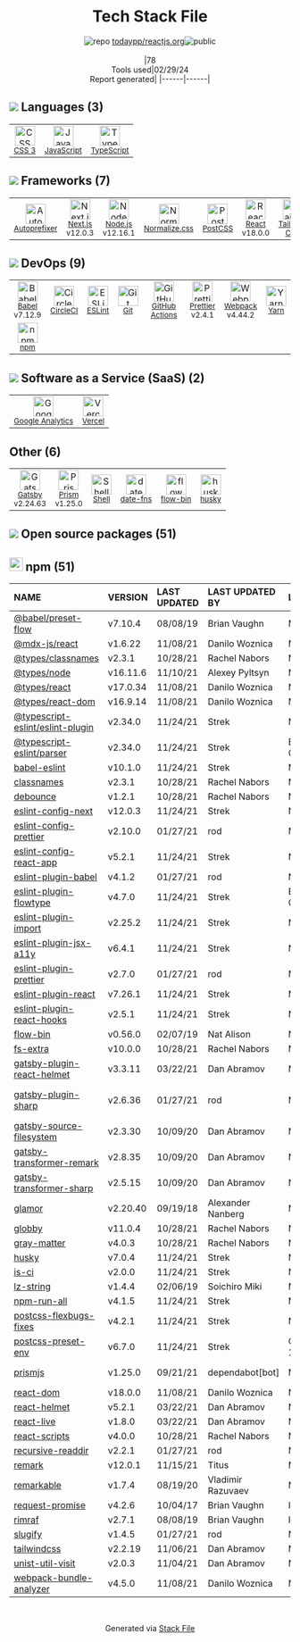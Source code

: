 <!--
&lt;--- Readme.md Snippet without images Start ---&gt;
## Tech Stack
todaypp/reactjs.org is built on the following main stack:

- [JavaScript](https://developer.mozilla.org/en-US/docs/Web/JavaScript) – Languages
- [TypeScript](http://www.typescriptlang.org) – Languages
- [Autoprefixer](https://github.com/postcss/autoprefixer) – CSS Pre-processors / Extensions
- [Next.js](https://nextjs.org/) – Frameworks (Full Stack)
- [Node.js](http://nodejs.org/) – Frameworks (Full Stack)
- [Normalize.css](https://necolas.github.io/normalize.css/) – CSS Pre-processors / Extensions
- [PostCSS](https://github.com/postcss/postcss) – CSS Pre-processors / Extensions
- [React](https://reactjs.org/) – Javascript UI Libraries
- [Tailwind CSS](https://tailwindcss.com) – Front-End Frameworks
- [Babel](http://babeljs.io/) – JavaScript Compilers
- [CircleCI](https://circleci.com/) – Continuous Integration
- [ESLint](http://eslint.org/) – Code Review
- [GitHub Actions](https://github.com/features/actions) – Continuous Integration
- [Prettier](https://prettier.io/) – Code Review
- [Webpack](http://webpack.js.org) – JS Build Tools / JS Task Runners
- [Yarn](https://yarnpkg.com/) – Front End Package Manager
- [Google Analytics](http://www.google.com/analytics) – General Analytics
- [Vercel](https://vercel.com/) – Static Web Hosting
- [Gatsby](https://www.gatsbyjs.org) – Static Site Generators
- [Prism](https://prismjs.com/) – Javascript Utilities & Libraries
- [Shell](https://en.wikipedia.org/wiki/Shell_script) – Shells
- [date-fns](https://date-fns.org/) – Javascript Utilities & Libraries

Full tech stack [here](/techstack.md)

&lt;--- Readme.md Snippet without images End ---&gt;

&lt;--- Readme.md Snippet with images Start ---&gt;
## Tech Stack
todaypp/reactjs.org is built on the following main stack:

- <img width='25' height='25' src='https://img.stackshare.io/service/1209/javascript.jpeg' alt='JavaScript'/> [JavaScript](https://developer.mozilla.org/en-US/docs/Web/JavaScript) – Languages
- <img width='25' height='25' src='https://img.stackshare.io/service/1612/bynNY5dJ.jpg' alt='TypeScript'/> [TypeScript](http://www.typescriptlang.org) – Languages
- <img width='25' height='25' src='https://img.stackshare.io/service/2202/72d087642cfce6fef6f2dabec5bf49e8_400x400.png' alt='Autoprefixer'/> [Autoprefixer](https://github.com/postcss/autoprefixer) – CSS Pre-processors / Extensions
- <img width='25' height='25' src='https://img.stackshare.io/service/5936/nextjs.png' alt='Next.js'/> [Next.js](https://nextjs.org/) – Frameworks (Full Stack)
- <img width='25' height='25' src='https://img.stackshare.io/service/1011/n1JRsFeB_400x400.png' alt='Node.js'/> [Node.js](http://nodejs.org/) – Frameworks (Full Stack)
- <img width='25' height='25' src='https://img.stackshare.io/service/6361/default_8c8faac34fdcb5b696503f5166b5232ad0adcf6e.png' alt='Normalize.css'/> [Normalize.css](https://necolas.github.io/normalize.css/) – CSS Pre-processors / Extensions
- <img width='25' height='25' src='https://img.stackshare.io/service/3339/rlFcjEdI.png' alt='PostCSS'/> [PostCSS](https://github.com/postcss/postcss) – CSS Pre-processors / Extensions
- <img width='25' height='25' src='https://img.stackshare.io/service/1020/OYIaJ1KK.png' alt='React'/> [React](https://reactjs.org/) – Javascript UI Libraries
- <img width='25' height='25' src='https://img.stackshare.io/service/8158/default_660b7c41c3ba489cb581eec89c04655404258c19.png' alt='Tailwind CSS'/> [Tailwind CSS](https://tailwindcss.com) – Front-End Frameworks
- <img width='25' height='25' src='https://img.stackshare.io/service/2739/-1wfGjNw.png' alt='Babel'/> [Babel](http://babeljs.io/) – JavaScript Compilers
- <img width='25' height='25' src='https://img.stackshare.io/service/190/CvqrSSFs_400x400.jpg' alt='CircleCI'/> [CircleCI](https://circleci.com/) – Continuous Integration
- <img width='25' height='25' src='https://img.stackshare.io/service/3337/Q4L7Jncy.jpg' alt='ESLint'/> [ESLint](http://eslint.org/) – Code Review
- <img width='25' height='25' src='https://img.stackshare.io/service/11563/actions.png' alt='GitHub Actions'/> [GitHub Actions](https://github.com/features/actions) – Continuous Integration
- <img width='25' height='25' src='https://img.stackshare.io/service/7035/default_66f265943abed56bcdbfca1c866a4261b1fbb063.jpg' alt='Prettier'/> [Prettier](https://prettier.io/) – Code Review
- <img width='25' height='25' src='https://img.stackshare.io/service/1682/IMG_4636.PNG' alt='Webpack'/> [Webpack](http://webpack.js.org) – JS Build Tools / JS Task Runners
- <img width='25' height='25' src='https://img.stackshare.io/service/5848/44mC-kJ3.jpg' alt='Yarn'/> [Yarn](https://yarnpkg.com/) – Front End Package Manager
- <img width='25' height='25' src='https://img.stackshare.io/service/64/cU74ahCn_400x400.jpg' alt='Google Analytics'/> [Google Analytics](http://www.google.com/analytics) – General Analytics
- <img width='25' height='25' src='https://img.stackshare.io/service/7618/bHjpwZem_400x400.png' alt='Vercel'/> [Vercel](https://vercel.com/) – Static Web Hosting
- <img width='25' height='25' src='https://img.stackshare.io/service/5472/default_189db484e0770a6101c6a70f0ef0172bc0f8de37.png' alt='Gatsby'/> [Gatsby](https://www.gatsbyjs.org) – Static Site Generators
- <img width='25' height='25' src='https://img.stackshare.io/service/10010/Screen_Shot_2012-07-31_at_21.57.03__400x400.png' alt='Prism'/> [Prism](https://prismjs.com/) – Javascript Utilities & Libraries
- <img width='25' height='25' src='https://img.stackshare.io/service/4631/default_c2062d40130562bdc836c13dbca02d318205a962.png' alt='Shell'/> [Shell](https://en.wikipedia.org/wiki/Shell_script) – Shells
- <img width='25' height='25' src='https://img.stackshare.io/service/10865/default_5551fb8853689f607a2bc0d5a09355d5a3d52bf0.png' alt='date-fns'/> [date-fns](https://date-fns.org/) – Javascript Utilities & Libraries

Full tech stack [here](/techstack.md)

&lt;--- Readme.md Snippet with images End ---&gt;
-->
<div align="center">

# Tech Stack File
![](https://img.stackshare.io/repo.svg "repo") [todaypp/reactjs.org](https://github.com/todaypp/reactjs.org)![](https://img.stackshare.io/public_badge.svg "public")
<br/><br/>
|78<br/>Tools used|02/29/24 <br/>Report generated|
|------|------|
</div>

## <img src='https://img.stackshare.io/languages.svg'/> Languages (3)
<table><tr>
  <td align='center'>
  <img width='36' height='36' src='https://img.stackshare.io/service/6727/css.png' alt='CSS 3'>
  <br>
  <sub><a href="https://developer.mozilla.org/en-US/docs/Web/CSS/CSS3">CSS 3</a></sub>
  <br>
  <sub></sub>
</td>

<td align='center'>
  <img width='36' height='36' src='https://img.stackshare.io/service/1209/javascript.jpeg' alt='JavaScript'>
  <br>
  <sub><a href="https://developer.mozilla.org/en-US/docs/Web/JavaScript">JavaScript</a></sub>
  <br>
  <sub></sub>
</td>

<td align='center'>
  <img width='36' height='36' src='https://img.stackshare.io/service/1612/bynNY5dJ.jpg' alt='TypeScript'>
  <br>
  <sub><a href="http://www.typescriptlang.org">TypeScript</a></sub>
  <br>
  <sub></sub>
</td>

</tr>
</table>

## <img src='https://img.stackshare.io/frameworks.svg'/> Frameworks (7)
<table><tr>
  <td align='center'>
  <img width='36' height='36' src='https://img.stackshare.io/service/2202/72d087642cfce6fef6f2dabec5bf49e8_400x400.png' alt='Autoprefixer'>
  <br>
  <sub><a href="https://github.com/postcss/autoprefixer">Autoprefixer</a></sub>
  <br>
  <sub></sub>
</td>

<td align='center'>
  <img width='36' height='36' src='https://img.stackshare.io/service/5936/nextjs.png' alt='Next.js'>
  <br>
  <sub><a href="https://nextjs.org/">Next.js</a></sub>
  <br>
  <sub>v12.0.3</sub>
</td>

<td align='center'>
  <img width='36' height='36' src='https://img.stackshare.io/service/1011/n1JRsFeB_400x400.png' alt='Node.js'>
  <br>
  <sub><a href="http://nodejs.org/">Node.js</a></sub>
  <br>
  <sub>v12.16.1</sub>
</td>

<td align='center'>
  <img width='36' height='36' src='https://img.stackshare.io/service/6361/default_8c8faac34fdcb5b696503f5166b5232ad0adcf6e.png' alt='Normalize.css'>
  <br>
  <sub><a href="https://necolas.github.io/normalize.css/">Normalize.css</a></sub>
  <br>
  <sub></sub>
</td>

<td align='center'>
  <img width='36' height='36' src='https://img.stackshare.io/service/3339/rlFcjEdI.png' alt='PostCSS'>
  <br>
  <sub><a href="https://github.com/postcss/postcss">PostCSS</a></sub>
  <br>
  <sub></sub>
</td>

<td align='center'>
  <img width='36' height='36' src='https://img.stackshare.io/service/1020/OYIaJ1KK.png' alt='React'>
  <br>
  <sub><a href="https://reactjs.org/">React</a></sub>
  <br>
  <sub>v18.0.0</sub>
</td>

<td align='center'>
  <img width='36' height='36' src='https://img.stackshare.io/service/8158/default_660b7c41c3ba489cb581eec89c04655404258c19.png' alt='Tailwind CSS'>
  <br>
  <sub><a href="https://tailwindcss.com">Tailwind CSS</a></sub>
  <br>
  <sub></sub>
</td>

</tr>
</table>

## <img src='https://img.stackshare.io/devops.svg'/> DevOps (9)
<table><tr>
  <td align='center'>
  <img width='36' height='36' src='https://img.stackshare.io/service/2739/-1wfGjNw.png' alt='Babel'>
  <br>
  <sub><a href="http://babeljs.io/">Babel</a></sub>
  <br>
  <sub>v7.12.9</sub>
</td>

<td align='center'>
  <img width='36' height='36' src='https://img.stackshare.io/service/190/CvqrSSFs_400x400.jpg' alt='CircleCI'>
  <br>
  <sub><a href="https://circleci.com/">CircleCI</a></sub>
  <br>
  <sub></sub>
</td>

<td align='center'>
  <img width='36' height='36' src='https://img.stackshare.io/service/3337/Q4L7Jncy.jpg' alt='ESLint'>
  <br>
  <sub><a href="http://eslint.org/">ESLint</a></sub>
  <br>
  <sub></sub>
</td>

<td align='center'>
  <img width='36' height='36' src='https://img.stackshare.io/service/1046/git.png' alt='Git'>
  <br>
  <sub><a href="http://git-scm.com/">Git</a></sub>
  <br>
  <sub></sub>
</td>

<td align='center'>
  <img width='36' height='36' src='https://img.stackshare.io/service/11563/actions.png' alt='GitHub Actions'>
  <br>
  <sub><a href="https://github.com/features/actions">GitHub Actions</a></sub>
  <br>
  <sub></sub>
</td>

<td align='center'>
  <img width='36' height='36' src='https://img.stackshare.io/service/7035/default_66f265943abed56bcdbfca1c866a4261b1fbb063.jpg' alt='Prettier'>
  <br>
  <sub><a href="https://prettier.io/">Prettier</a></sub>
  <br>
  <sub>v2.4.1</sub>
</td>

<td align='center'>
  <img width='36' height='36' src='https://img.stackshare.io/service/1682/IMG_4636.PNG' alt='Webpack'>
  <br>
  <sub><a href="http://webpack.js.org">Webpack</a></sub>
  <br>
  <sub>v4.44.2</sub>
</td>

<td align='center'>
  <img width='36' height='36' src='https://img.stackshare.io/service/5848/44mC-kJ3.jpg' alt='Yarn'>
  <br>
  <sub><a href="https://yarnpkg.com/">Yarn</a></sub>
  <br>
  <sub></sub>
</td>

</tr>
<tr>
  <td align='center'>
  <img width='36' height='36' src='https://img.stackshare.io/service/1120/lejvzrnlpb308aftn31u.png' alt='npm'>
  <br>
  <sub><a href="https://www.npmjs.com/">npm</a></sub>
  <br>
  <sub></sub>
</td>

</tr>
</table>

## <img src='https://img.stackshare.io/saas.svg'/> Software as a Service (SaaS) (2)
<table><tr>
  <td align='center'>
  <img width='36' height='36' src='https://img.stackshare.io/service/64/cU74ahCn_400x400.jpg' alt='Google Analytics'>
  <br>
  <sub><a href="http://www.google.com/analytics">Google Analytics</a></sub>
  <br>
  <sub></sub>
</td>

<td align='center'>
  <img width='36' height='36' src='https://img.stackshare.io/service/7618/bHjpwZem_400x400.png' alt='Vercel'>
  <br>
  <sub><a href="https://vercel.com/">Vercel</a></sub>
  <br>
  <sub></sub>
</td>

</tr>
</table>

## Other (6)
<table><tr>
  <td align='center'>
  <img width='36' height='36' src='https://img.stackshare.io/service/5472/default_189db484e0770a6101c6a70f0ef0172bc0f8de37.png' alt='Gatsby'>
  <br>
  <sub><a href="https://www.gatsbyjs.org">Gatsby</a></sub>
  <br>
  <sub>v2.24.63</sub>
</td>

<td align='center'>
  <img width='36' height='36' src='https://img.stackshare.io/service/10010/Screen_Shot_2012-07-31_at_21.57.03__400x400.png' alt='Prism'>
  <br>
  <sub><a href="https://prismjs.com/">Prism</a></sub>
  <br>
  <sub>v1.25.0</sub>
</td>

<td align='center'>
  <img width='36' height='36' src='https://img.stackshare.io/service/4631/default_c2062d40130562bdc836c13dbca02d318205a962.png' alt='Shell'>
  <br>
  <sub><a href="https://en.wikipedia.org/wiki/Shell_script">Shell</a></sub>
  <br>
  <sub></sub>
</td>

<td align='center'>
  <img width='36' height='36' src='https://img.stackshare.io/service/10865/default_5551fb8853689f607a2bc0d5a09355d5a3d52bf0.png' alt='date-fns'>
  <br>
  <sub><a href="https://date-fns.org/">date-fns</a></sub>
  <br>
  <sub></sub>
</td>

<td align='center'>
  <img width='36' height='36' src='https://img.stackshare.io/service/8085/15352388.png' alt='flow-bin'>
  <br>
  <sub><a href="github.com/flowtype/flow-bin">flow-bin</a></sub>
  <br>
  <sub></sub>
</td>

<td align='center'>
  <img width='36' height='36' src='https://img.stackshare.io/service/9527/5502029.jpeg' alt='husky'>
  <br>
  <sub><a href="https://github.com/typicode/husky">husky</a></sub>
  <br>
  <sub></sub>
</td>

</tr>
</table>


## <img src='https://img.stackshare.io/group.svg' /> Open source packages (51)</h2>

## <img width='24' height='24' src='https://img.stackshare.io/service/1120/lejvzrnlpb308aftn31u.png'/> npm (51)

|NAME|VERSION|LAST UPDATED|LAST UPDATED BY|LICENSE|VULNERABILITIES|
|:------|:------|:------|:------|:------|:------|
|[@babel/preset-flow](https://www.npmjs.com/@babel/preset-flow)|v7.10.4|08/08/19|Brian Vaughn |MIT|N/A|
|[@mdx-js/react](https://www.npmjs.com/@mdx-js/react)|v1.6.22|11/08/21|Danilo Woznica |MIT|N/A|
|[@types/classnames](https://www.npmjs.com/@types/classnames)|v2.3.1|10/28/21|Rachel Nabors |MIT|N/A|
|[@types/node](https://www.npmjs.com/@types/node)|v16.11.6|11/10/21|Alexey Pyltsyn |MIT|N/A|
|[@types/react](https://www.npmjs.com/@types/react)|v17.0.34|11/08/21|Danilo Woznica |MIT|N/A|
|[@types/react-dom](https://www.npmjs.com/@types/react-dom)|v16.9.14|11/08/21|Danilo Woznica |MIT|N/A|
|[@typescript-eslint/eslint-plugin](https://www.npmjs.com/@typescript-eslint/eslint-plugin)|v2.34.0|11/24/21|Strek |MIT|N/A|
|[@typescript-eslint/parser](https://www.npmjs.com/@typescript-eslint/parser)|v2.34.0|11/24/21|Strek |BSD-2-Clause|N/A|
|[babel-eslint](https://www.npmjs.com/babel-eslint)|v10.1.0|11/24/21|Strek |MIT|N/A|
|[classnames](https://www.npmjs.com/classnames)|v2.3.1|10/28/21|Rachel Nabors |MIT|N/A|
|[debounce](https://www.npmjs.com/debounce)|v1.2.1|10/28/21|Rachel Nabors |MIT|N/A|
|[eslint-config-next](https://www.npmjs.com/eslint-config-next)|v12.0.3|11/24/21|Strek |N/A|N/A|
|[eslint-config-prettier](https://www.npmjs.com/eslint-config-prettier)|v2.10.0|01/27/21|rod |MIT|N/A|
|[eslint-config-react-app](https://www.npmjs.com/eslint-config-react-app)|v5.2.1|11/24/21|Strek |MIT|N/A|
|[eslint-plugin-babel](https://www.npmjs.com/eslint-plugin-babel)|v4.1.2|01/27/21|rod |MIT|N/A|
|[eslint-plugin-flowtype](https://www.npmjs.com/eslint-plugin-flowtype)|v4.7.0|11/24/21|Strek |BSD-3-Clause|N/A|
|[eslint-plugin-import](https://www.npmjs.com/eslint-plugin-import)|v2.25.2|11/24/21|Strek |MIT|N/A|
|[eslint-plugin-jsx-a11y](https://www.npmjs.com/eslint-plugin-jsx-a11y)|v6.4.1|11/24/21|Strek |MIT|N/A|
|[eslint-plugin-prettier](https://www.npmjs.com/eslint-plugin-prettier)|v2.7.0|01/27/21|rod |MIT|N/A|
|[eslint-plugin-react](https://www.npmjs.com/eslint-plugin-react)|v7.26.1|11/24/21|Strek |MIT|N/A|
|[eslint-plugin-react-hooks](https://www.npmjs.com/eslint-plugin-react-hooks)|v2.5.1|11/24/21|Strek |MIT|N/A|
|[flow-bin](https://www.npmjs.com/flow-bin)|v0.56.0|02/07/19|Nat Alison |MIT|N/A|
|[fs-extra](https://www.npmjs.com/fs-extra)|v10.0.0|10/28/21|Rachel Nabors |MIT|N/A|
|[gatsby-plugin-react-helmet](https://www.npmjs.com/gatsby-plugin-react-helmet)|v3.3.11|03/22/21|Dan Abramov |MIT|N/A|
|[gatsby-plugin-sharp](https://www.npmjs.com/gatsby-plugin-sharp)|v2.6.36|01/27/21|rod |MIT|[CVE-2023-30548](https://github.com/advisories/GHSA-h2pm-378c-pcxx) (Moderate)|
|[gatsby-source-filesystem](https://www.npmjs.com/gatsby-source-filesystem)|v2.3.30|10/09/20|Dan Abramov |MIT|N/A|
|[gatsby-transformer-remark](https://www.npmjs.com/gatsby-transformer-remark)|v2.8.35|10/09/20|Dan Abramov |MIT|[CVE-2023-22491](https://github.com/advisories/GHSA-7ch4-rr99-cqcw) (High)|
|[gatsby-transformer-sharp](https://www.npmjs.com/gatsby-transformer-sharp)|v2.5.15|10/09/20|Dan Abramov |MIT|N/A|
|[glamor](https://www.npmjs.com/glamor)|v2.20.40|09/19/18|Alexander Nanberg |MIT|N/A|
|[globby](https://www.npmjs.com/globby)|v11.0.4|10/28/21|Rachel Nabors |MIT|N/A|
|[gray-matter](https://www.npmjs.com/gray-matter)|v4.0.3|10/28/21|Rachel Nabors |MIT|N/A|
|[husky](https://www.npmjs.com/husky)|v7.0.4|11/24/21|Strek |MIT|N/A|
|[is-ci](https://www.npmjs.com/is-ci)|v2.0.0|11/24/21|Strek |MIT|N/A|
|[lz-string](https://www.npmjs.com/lz-string)|v1.4.4|02/06/19|Soichiro Miki |MIT|N/A|
|[npm-run-all](https://www.npmjs.com/npm-run-all)|v4.1.5|11/24/21|Strek |MIT|N/A|
|[postcss-flexbugs-fixes](https://www.npmjs.com/postcss-flexbugs-fixes)|v4.2.1|11/24/21|Strek |MIT|N/A|
|[postcss-preset-env](https://www.npmjs.com/postcss-preset-env)|v6.7.0|11/24/21|Strek |CC0-1.0|N/A|
|[prismjs](https://www.npmjs.com/prismjs)|v1.25.0|09/21/21|dependabot[bot] |MIT|[CVE-2022-23647](https://github.com/advisories/GHSA-3949-f494-cm99) (High)|
|[react-dom](https://www.npmjs.com/react-dom)|v18.0.0|11/08/21|Danilo Woznica |MIT|N/A|
|[react-helmet](https://www.npmjs.com/react-helmet)|v5.2.1|03/22/21|Dan Abramov |MIT|N/A|
|[react-live](https://www.npmjs.com/react-live)|v1.8.0|03/22/21|Dan Abramov |MIT|N/A|
|[react-scripts](https://www.npmjs.com/react-scripts)|v4.0.0|10/28/21|Rachel Nabors |MIT|N/A|
|[recursive-readdir](https://www.npmjs.com/recursive-readdir)|v2.2.1|01/27/21|rod |MIT|N/A|
|[remark](https://www.npmjs.com/remark)|v12.0.1|11/15/21|Titus |MIT|N/A|
|[remarkable](https://www.npmjs.com/remarkable)|v1.7.4|08/19/20|Vladimir Razuvaev |MIT|N/A|
|[request-promise](https://www.npmjs.com/request-promise)|v4.2.6|10/04/17|Brian Vaughn |ISC|N/A|
|[rimraf](https://www.npmjs.com/rimraf)|v2.7.1|08/08/19|Brian Vaughn |ISC|N/A|
|[slugify](https://www.npmjs.com/slugify)|v1.4.5|01/27/21|rod |MIT|N/A|
|[tailwindcss](https://www.npmjs.com/tailwindcss)|v2.2.19|11/06/21|Dan Abramov |MIT|N/A|
|[unist-util-visit](https://www.npmjs.com/unist-util-visit)|v2.0.3|11/04/21|Dan Abramov |MIT|N/A|
|[webpack-bundle-analyzer](https://www.npmjs.com/webpack-bundle-analyzer)|v4.5.0|11/08/21|Danilo Woznica |MIT|N/A|

<br/>
<div align='center'>

Generated via [Stack File](https://github.com/marketplace/stack-file)

